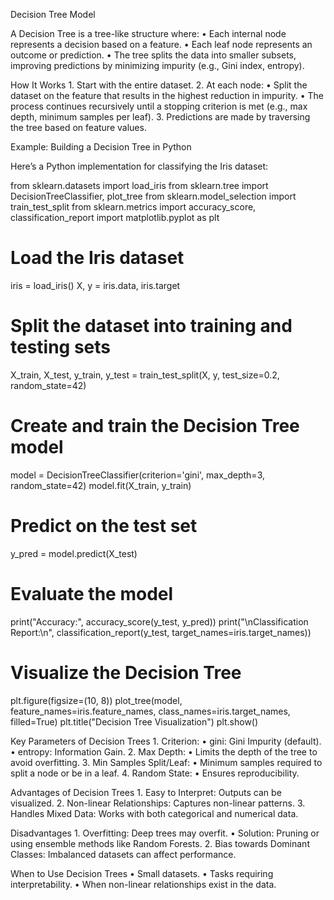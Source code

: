 Decision Tree Model

A Decision Tree is a tree-like structure where:
	•	Each internal node represents a decision based on a feature.
	•	Each leaf node represents an outcome or prediction.
	•	The tree splits the data into smaller subsets, improving predictions by minimizing impurity (e.g., Gini index, entropy).

How It Works
	1.	Start with the entire dataset.
	2.	At each node:
	•	Split the dataset on the feature that results in the highest reduction in impurity.
	•	The process continues recursively until a stopping criterion is met (e.g., max depth, minimum samples per leaf).
	3.	Predictions are made by traversing the tree based on feature values.

Example: Building a Decision Tree in Python

Here’s a Python implementation for classifying the Iris dataset:

from sklearn.datasets import load_iris
from sklearn.tree import DecisionTreeClassifier, plot_tree
from sklearn.model_selection import train_test_split
from sklearn.metrics import accuracy_score, classification_report
import matplotlib.pyplot as plt

# Load the Iris dataset
iris = load_iris()
X, y = iris.data, iris.target

# Split the dataset into training and testing sets
X_train, X_test, y_train, y_test = train_test_split(X, y, test_size=0.2, random_state=42)

# Create and train the Decision Tree model
model = DecisionTreeClassifier(criterion='gini', max_depth=3, random_state=42)
model.fit(X_train, y_train)

# Predict on the test set
y_pred = model.predict(X_test)

# Evaluate the model
print("Accuracy:", accuracy_score(y_test, y_pred))
print("\nClassification Report:\n", classification_report(y_test, target_names=iris.target_names))

# Visualize the Decision Tree
plt.figure(figsize=(10, 8))
plot_tree(model, feature_names=iris.feature_names, class_names=iris.target_names, filled=True)
plt.title("Decision Tree Visualization")
plt.show()

Key Parameters of Decision Trees
	1.	Criterion:
	•	gini: Gini Impurity (default).
	•	entropy: Information Gain.
	2.	Max Depth:
	•	Limits the depth of the tree to avoid overfitting.
	3.	Min Samples Split/Leaf:
	•	Minimum samples required to split a node or be in a leaf.
	4.	Random State:
	•	Ensures reproducibility.

Advantages of Decision Trees
	1.	Easy to Interpret: Outputs can be visualized.
	2.	Non-linear Relationships: Captures non-linear patterns.
	3.	Handles Mixed Data: Works with both categorical and numerical data.

Disadvantages
	1.	Overfitting: Deep trees may overfit.
	•	Solution: Pruning or using ensemble methods like Random Forests.
	2.	Bias towards Dominant Classes: Imbalanced datasets can affect performance.

When to Use Decision Trees
	•	Small datasets.
	•	Tasks requiring interpretability.
	•	When non-linear relationships exist in the data.
